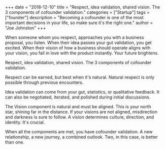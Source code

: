 +++
date = "2018-12-10"
title = "Respect, idea validation, shared vision. The 3 components of cofounder validation."
categories = ["Startup"] 
tags = ["founder"]
description = "Becoming a cofounder is one of the most important decisions in your life, so make sure it's the right one."
author = "Joe Johnston"
+++


When someone whom you respect, approaches you with a business proposal, you listen. When their idea passes your gut validation, you get excited. When their vision of how a business should operate aligns with your vision, you fall in love with the product instantly. Your future brightens.

Respect, idea validation, shared vision. The 3 components of cofounder validation.

Respect can be earned, but best when it's natural. Natural respect is only possible through previous encounters.

Idea validation can come from your gut, statistics, or qualitative feedback. It can also be negotiated, iterated, and polished during initial discussions.

The Vision component is natural and must be aligned. This is your north star, shining far in the distance. If your visions are not aligned, misdirection and darkness is sure to follow. A vision determines culture, direction, and identity. It's crucial.

When all the components are met, you have cofounder validation. A new relationship, a new journey, a combined outlook. Two, in this case, is better than one.